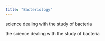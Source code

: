 ```yaml
---
title: "Bacteriology"
---
```

science dealing with the study of bacteria

the science dealing with the study of bacteria

